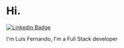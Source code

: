 # Hi.
[![Linkedin Badge](https://img.shields.io/badge/-luísfernando-blue?style=flat-square&logo=Linkedin&logoColor=white&link=https://www.linkedin.com/in/lu%C3%ADs-fernando-r-souza-05b58345/)](https://www.linkedin.com/in/lu%C3%ADs-fernando-r-souza-05b58345/)

I'm Luís Fernando, I'm a Full Stack developer

<!--
- 🔭 I’m currently working on Petz as FrontEnd Developer with React and NextJS
- 👯 I’m looking to collaborate on freelancer project with React or React-Native
- ⚡ Technologies: React, React-Native, Node, C# and Angular
- 📚 Bachelor of Computer Science by Veris IBTA - Brazilian institute of advanced technology, February 2011 - November 2014
-->
